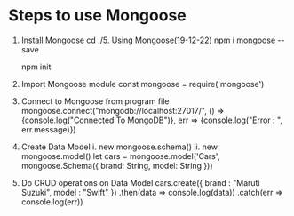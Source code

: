 # Steps to use Mongoose

1. Install Mongoose
   cd ./5. Using Mongoose(19-12-22)
   npm i mongoose --save

   npm init

2. Import Mongoose module
   const mongoose = require('mongoose')

3. Connect to Mongoose from program file
   mongoose.connect("mongodb://localhost:27017/", 
    () => {console.log("Connected To MongoDB")}, 
    err => {console.log("Error : ", err.message)})

4. Create Data Model
   i. new mongoose.schema()
   ii. new mongoose.model()
   let cars = mongoose.model('Cars', mongoose.Schema({ brand: String, model: String }))

5. Do CRUD operations on Data Model
   cars.create({
             brand : "Maruti Suzuki", 
             model : "Swift"
            })
    .then(data => console.log(data))
    .catch(err => console.log(err))